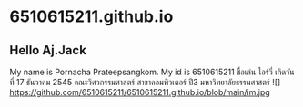 # 6510615211.github.io
## Hello Aj.Jack
My name is Pornacha Prateepsangkom. My id is 6510615211 
ชื่อเล่น ไอร์วี่ เกิดวันที่ 17 ธันวาคม 2545
คณะวิศวกรรมศาสตร์ สาขาคอมพิวเตอร์ ปี3 มหาวิทยาลัยธรรมศาสตร์
![]
https://github.com/6510615211/6510615211.github.io/blob/main/im.jpg
